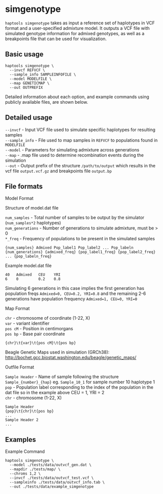 # simgenotype

`haptools simgenotype` takes as input a reference set of haplotypes in VCF format and a user-specified admixture model. It outputs a VCF file with simulated genotype information for admixed genotypes, as well as a breakpoints file that can be used for visualization.

## Basic usage

```
haptools simgenotype \
  --invcf REFVCF \
  --sample_info SAMPLEINFOFILE \
  --model MODELFILE \
  --map GENETICMAP \
  --out OUTPREFIX
```

Detailed information about each option, and example commands using publicly available files, are shown below.

## Detailed usage

`--invcf` - Input VCF file used to simulate specifiic haplotypes for resulting samples  
`--sample_info` - File used to map samples in `REFVCF` to populations found in `MODELFILE`   
`--model` - Parameters for simulating admixture across generations  
`--map` - .map file used to determine recombination events during the simulation  
`--out` - Output prefix of the structure `/path/to/output` which results in the vcf file `output.vcf.gz` and breakpoints file `output.bp`   

## File formats

Model Format

Structure of model.dat file

`num_samples` - Total number of samples to be output by the simulator (`num_samples*2` haplotypes)  
`num_generations` - Number of generations to simulate admixture, must be > 0  
`*_freq` - Frequency of populations to be present in the simulated samples

```
{num_samples} Admixed Pop_label1 Pop_label2 ... Pop_labeln
{num_generations} {admixed_freq} {pop_label1_freq} {pop_label2_freq} ... {pop_labeln_freq}
```

Example model.dat file

```
40   Admixed   CEU    YRI
6    0         0.2    0.8
```
Simulating 6 generations in this case implies the first generation has population freqs `Admixed=0, CEU=0.2, YRI=0.8` and the remaining 2-6 generations have population frequency `Admixed=1, CEU=0, YRI=0`  

Map Format

`chr` - chromosome of coordinate (1-22, X)  
`var` - variant identifier   
`pos cM` - Position in centimorgans   
`pos bp` - Base pair coordinate  

```
{chr}\t{var}\t{pos cM}\t{pos bp}
```
Beagle Genetic Maps used in simulation (GRCh38): http://bochet.gcc.biostat.washington.edu/beagle/genetic_maps/


Outfile Format

`Sample Header` - Name of sample following the structure `Sample_{number}_{hap}` eg. `Sample_10_1` for sample number 10 haplotype 1  
`pop` - Population label corresponding to the index of the population in the dat file so in the example above CEU = 1, YRI = 2  
`chr` - chromosome (1-22, X)  

```
Sample Header
{pop}\t{chr}\t{pos bp}
...
Sample Header 2
...
```

## Examples

Example Command
```
haptools simgenotype \
  --model ./tests/data/outvcf_gen.dat \
  --mapdir ./tests/map/ \
  --chroms 1,2 \
  --invcf ./tests/data/outvcf_test.vcf \
  --sampleinfo ./tests/data/outvcf_info.tab \
  --out ./tests/data/example_simgenotype
```
